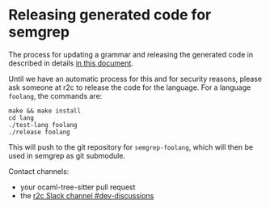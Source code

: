 Releasing generated code for semgrep
==

The process for updating a grammar and releasing the generated code in
described in details [in this document](updating-a-grammar.md).

Until we have an automatic process for this and for security reasons,
please ask someone at r2c to release the code for the language. For a
language `foolang`, the commands are:

```
make && make install
cd lang
./test-lang foolang
./release foolang
```

This will push to the git repository for `semgrep-foolang`, which will
then be used in semgrep as git submodule.

Contact channels:
* your ocaml-tree-sitter pull request
* the [r2c Slack channel #dev-discussions](https://r2c.slack.com/archives/dev-discussions/)
